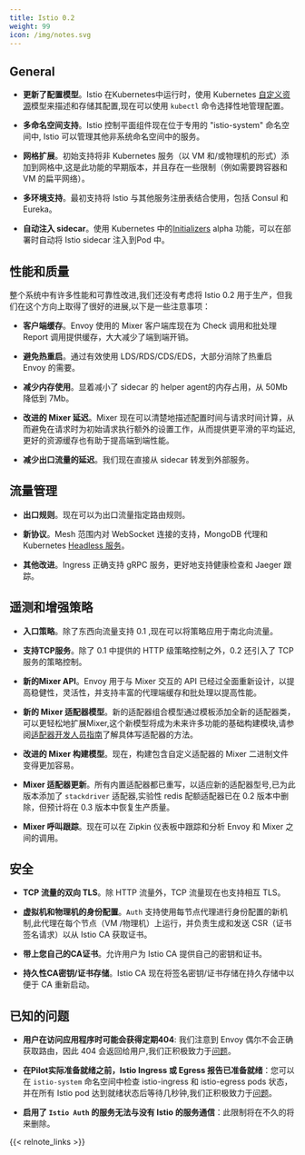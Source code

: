 ```yaml
---
title: Istio 0.2
weight: 99
icon: /img/notes.svg
---
```


## General

- **更新了配置模型**。Istio 在Kubernetes中运行时，使用 Kubernetes [自定义资源](https://kubernetes.io/docs/concepts/extend-kubernetes/api-extension/custom-resources/)模型来描述和存储其配置,现在可以使用 `kubectl` 命令选择性地管理配置。

- **多命名空间支持**。Istio 控制平面组件现在位于专用的 "istio-system" 命名空间中, Istio 可以管理其他非系统命名空间中的服务。

- **网格扩展**。初始支持将非 Kubernetes 服务（以 VM 和/或物理机的形式）添加到网格中,这是此功能的早期版本，并且存在一些限制（例如需要跨容器和 VM 的扁平网络）。

- **多环境支持**。最初支持将 Istio 与其他服务注册表结合使用，包括 Consul 和 Eureka。

- **自动注入 sidecar**。使用 Kubernetes 中的[Initializers](https://kubernetes.io/docs/reference/access-authn-authz/extensible-admission-controllers/) alpha 功能，可以在部署时自动将 Istio sidecar 注入到Pod 中。

## 性能和质量

整个系统中有许多性能和可靠性改进,我们还没有考虑将 Istio 0.2 用于生产，但我们在这个方向上取得了很好的进展,以下是一些注意事项：

- **客户端缓存**。Envoy 使用的 Mixer 客户端库现在为 Check 调用和批处理 Report 调用提供缓存，大大减少了端到端开销。

- **避免热重启**。通过有效使用 LDS/RDS/CDS/EDS，大部分消除了热重启 Envoy 的需要。

- **减少内存使用**。显着减小了 sidecar 的 helper agent的内存占用，从 50Mb 降低到 7Mb。

- **改进的 Mixer 延迟**。Mixer 现在可以清楚地描述配置时间与请求时间计算，从而避免在请求时为初始请求执行额外的设置工作，从而提供更平滑的平均延迟,更好的资源缓存也有助于提高端到端性能。

- **减少出口流量的延迟**。我们现在直接从 sidecar 转发到外部服务。

## 流量管理

- **出口规则**。现在可以为出口流量指定路由规则。

- **新协议**。Mesh 范围内对 WebSocket 连接的支持，MongoDB 代理和 Kubernetes [Headless 服务](https://kubernetes.io/docs/concepts/services-networking/service/#headless-services)。

- **其他改进**。Ingress 正确支持 gRPC 服务，更好地支持健康检查和 Jaeger 跟踪。

## 遥测和增强策略

- **入口策略**。除了东西向流量支持 0.1 ,现在可以将策略应用于南北向流量。

- **支持TCP服务**。除了 0.1 中提供的 HTTP 级策略控制之外，0.2 还引入了 TCP 服务的策略控制。

- **新的Mixer API**。Envoy 用于与 Mixer 交互的 API 已经过全面重新设计，以提高稳健性，灵活性，并支持丰富的代理端缓存和批处理以提高性能。

- **新的 Mixer 适配器模型**。新的适配器组合模型通过模板添加全新的适配器类，可以更轻松地扩展Mixer,这个新模型将成为未来许多功能的基础构建模块,请参阅[适配器开发人员指南](https://github.com/istio/istio/wiki/Mixer-Compiled-In-Adapter-Dev-Guide)了解具体写适配器的方法。

- **改进的 Mixer 构建模型**。现在，构建包含自定义适配器的 Mixer 二进制文件变得更加容易。

- **Mixer 适配器更新**。所有内置适配器都已重写，以适应新的适配器型号,已为此版本添加了 `stackdriver` 适配器,实验性 redis 配额适配器已在 0.2 版本中删除，但预计将在 0.3 版本中恢复生产质量。

- **Mixer 呼叫跟踪**。现在可以在 Zipkin 仪表板中跟踪和分析 Envoy 和 Mixer 之间的调用。

## 安全

- **TCP 流量的双向 TLS**。除 HTTP 流量外，TCP 流量现在也支持相互 TLS。

- **虚拟机和物理机的身份配置**。`Auth` 支持使用每节点代理进行身份配置的新机制,此代理在每个节点（VM /物理机）上运行，并负责生成和发送 CSR（证书签名请求）以从 Istio CA 获取证书。

- **带上您自己的CA证书**。允许用户为 Istio CA 提供自己的密钥和证书。

- **持久性CA密钥/证书存储**。Istio CA 现在将签名密钥/证书存储在持久存储中以便于 CA 重新启动。

## 已知的问题

- **用户在访问应用程序时可能会获得定期404**:  我们注意到 Envoy 偶尔不会正确获取路由，因此 404 会返回给用户,我们正积极致力于[问题](https://github.com/istio/istio/issues/1038)。

- **在Pilot实际准备就绪之前，Istio Ingress 或 Egress 报告已准备就绪**：您可以在 `istio-system` 命名空间中检查 istio-ingress 和 istio-egress pods 状态，并在所有 Istio pod 达到就绪状态后等待几秒钟,我们正积极致力于[问题](https://github.com/istio/istio/pull/1055)。

- **启用了 `Istio Auth` 的服务无法与没有 Istio 的服务通信**：此限制将在不久的将来删除。

{{< relnote_links >}}
